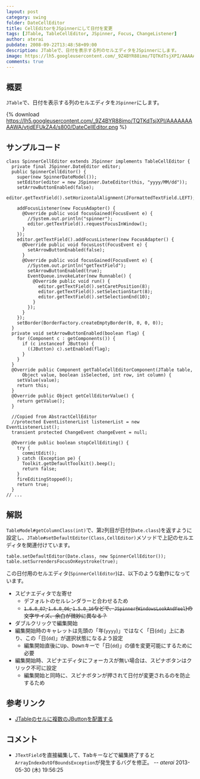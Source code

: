 ```yaml
---
layout: post
category: swing
folder: DateCellEditor
title: CellEditorをJSpinnerにして日付を変更
tags: [JTable, TableCellEditor, JSpinner, Focus, ChangeListener]
author: aterai
pubdate: 2008-09-22T13:48:58+09:00
description: JTableで、日付を表示する列のセルエディタをJSpinnerにします。
image: https://lh5.googleusercontent.com/_9Z4BYR88imo/TQTKdTsjXPI/AAAAAAAAAWA/vtjdEFUkZA4/s800/DateCellEditor.png
comments: true
---
```

## 概要
`JTable`で、日付を表示する列のセルエディタを`JSpinner`にします。

{% download https://lh5.googleusercontent.com/_9Z4BYR88imo/TQTKdTsjXPI/AAAAAAAAAWA/vtjdEFUkZA4/s800/DateCellEditor.png %}

## サンプルコード
<pre class="prettyprint"><code>class SpinnerCellEditor extends JSpinner implements TableCellEditor {
  private final JSpinner.DateEditor editor;
  public SpinnerCellEditor() {
    super(new SpinnerDateModel());
    setEditor(editor = new JSpinner.DateEditor(this, "yyyy/MM/dd"));
    setArrowButtonEnabled(false);
    editor.getTextField().setHorizontalAlignment(JFormattedTextField.LEFT);

    addFocusListener(new FocusAdapter() {
      @Override public void focusGained(FocusEvent e) {
        //System.out.println("spinner");
        editor.getTextField().requestFocusInWindow();
      }
    });
    editor.getTextField().addFocusListener(new FocusAdapter() {
      @Override public void focusLost(FocusEvent e) {
        setArrowButtonEnabled(false);
      }
      @Override public void focusGained(FocusEvent e) {
        //System.out.println("getTextField");
        setArrowButtonEnabled(true);
        EventQueue.invokeLater(new Runnable() {
          @Override public void run() {
            editor.getTextField().setCaretPosition(8);
            editor.getTextField().setSelectionStart(8);
            editor.getTextField().setSelectionEnd(10);
          }
        });
      }
    });
    setBorder(BorderFactory.createEmptyBorder(0, 0, 0, 0));
  }
  private void setArrowButtonEnabled(boolean flag) {
    for (Component c : getComponents()) {
      if (c instanceof JButton) {
        ((JButton) c).setEnabled(flag);
      }
    }
  }
  @Override public Component getTableCellEditorComponent(JTable table,
      Object value, boolean isSelected, int row, int column) {
    setValue(value);
    return this;
  }
  @Override public Object getCellEditorValue() {
    return getValue();
  }

  //Copied from AbstractCellEditor
  //protected EventListenerList listenerList = new EventListenerList();
  transient protected ChangeEvent changeEvent = null;

  @Override public boolean stopCellEditing() {
    try {
      commitEdit();
    } catch (Exception pe) {
      Toolkit.getDefaultToolkit().beep();
      return false;
    }
    fireEditingStopped();
    return true;
  }
// ...
</code></pre>

## 解説
`TableModel#getColumnClass(int)`で、第`2`列目が日付(`Date.class`)を返すように設定し、`JTable#setDefaultEditor(Class,CellEditor)`メソッドで上記のセルエディタを関連付けています。

<pre class="prettyprint"><code>table.setDefaultEditor(Date.class, new SpinnerCellEditor());
table.setSurrendersFocusOnKeystroke(true);
</code></pre>

この日付用のセルエディタ(`SpinnerCellEditor`)は、以下のような動作になっています。

- スピナエディタで左寄せ
    - デフォルトのセルレンダラーと合わせるため
    - ~~`1.6.0_07`, `1.6.0_06`, `1.5.0_16`などで、`JSpinner`(`WindowsLookAndFeel`)の文字サイズ、余白が微妙に異なる？~~
- ダブルクリックで編集開始
- 編集開始時のキャレットは先頭の「年(`yyyy`)」ではなく「日(`dd`)」上にあり、この「日(`dd`)」が選択状態になるよう設定
    - 編集開始直後に<kbd>Up</kbd>、<kbd>Down</kbd>キーで「日(`dd`)」の値を変更可能にするために必要
- 編集開始時、スピナエディタにフォーカスが無い場合は、スピナボタンはクリック不可に設定
    - 編集開始と同時に、スピナボタンが押されて日付が変更されるのを防止するため

<!-- dummy comment line for breaking list -->

## 参考リンク
- [JTableのセルに複数のJButtonを配置する](https://ateraimemo.com/Swing/MultipleButtonsInTableCell.html)

<!-- dummy comment line for breaking list -->

## コメント
- `JTextField`を直接編集して、<kbd>Tab</kbd>キーなどで編集終了すると`ArrayIndexOutOfBoundsException`が発生するバグを修正。 -- *aterai* 2013-05-30 (木) 19:56:25

<!-- dummy comment line for breaking list -->
